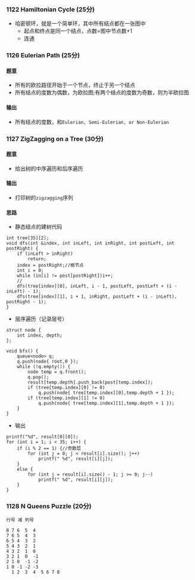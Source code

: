### 1122 Hamiltonian Cycle (25分)
* 哈密顿环，就是一个简单环，其中所有结点都在一张图中
  * 起点和终点是同一个结点，点数=图中节点数+1
  * 连通
  

### 1126 Eulerian Path (25分)
#### 题意
* 所有的欧拉路径开始于一个节点，终止于另一个结点
* 所有结点的度数为偶数，为欧拉图;有两个结点的度数为奇数，则为半欧拉图
#### 输出
* 所有结点的度数，和```Eulerian, Semi-Eulerian, or Non-Eulerian ```

### 1127 ZigZagging on a Tree (30分)
#### 题意
* 给出树的中序遍历和后序遍历
#### 输出
* 打印树的```zigzagging```序列
#### 思路

* 静态结点的建树代码
```
int tree[35][2];
void dfs(int &index, int inLeft, int inRight, int postLeft, int postRight) {
	if (inLeft > inRight)
		return;
	index = postRight;//根节点
	int i = 0;
	while (in[i] != post[postRight])i++;
	//
	dfs(tree[index][0], inLeft, i - 1, postLeft, postLeft + (i - inLeft) - 1);
	dfs(tree[index][1], i + 1, inRight, postLeft + (i - inLeft), postRight - 1);
}
```

* 层序遍历（记录层号）
```
struct node {
	int index, depth;
};

void bfs() {
	queue<node> q;
	q.push(node{ root,0 });
	while (!q.empty()) {
		node temp = q.front();
		q.pop();
		result[temp.depth].push_back(post[temp.index]);
		if (tree[temp.index][0] != 0)
			q.push(node{ tree[temp.index][0],temp.depth + 1 });
		if (tree[temp.index][1] != 0)
			q.push(node{ tree[temp.index][1],temp.depth + 1 });
	}
}
```

* 输出
```
printf("%d", result[0][0]);
for (int i = 1; i < 35; i++) {
	if (i % 2 == 1) {//奇数层
		for (int j = 0; j < result[i].size(); j++)
			printf(" %d", result[i][j]);
	}
	else {
		for (int j = result[i].size() - 1; j >= 0; j--)
			printf(" %d", result[i][j]);
	}
}
```

### 1128 N Queens Puzzle (20分)
```
行号 减 列号

8 7 6  5  4
7 6 5  4  3
6 5 4  3  2
5 4 3  2  1
4 3 2  1  0
3 2 1  0  -1
2 1 0  -1 -2
1 0 -1 -2 -3 
  1 2  3  4  5 6 7 8 



```

